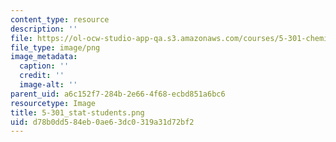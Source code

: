 ```yaml
---
content_type: resource
description: ''
file: https://ol-ocw-studio-app-qa.s3.amazonaws.com/courses/5-301-chemistry-laboratory-techniques-january-iap-2012/d78b0dd584eb0ae63dc0319a31d72bf2_5-301_stat-students.png
file_type: image/png
image_metadata:
  caption: ''
  credit: ''
  image-alt: ''
parent_uid: a6c152f7-284b-2e66-4f68-ecbd851a6bc6
resourcetype: Image
title: 5-301_stat-students.png
uid: d78b0dd5-84eb-0ae6-3dc0-319a31d72bf2
---
```

